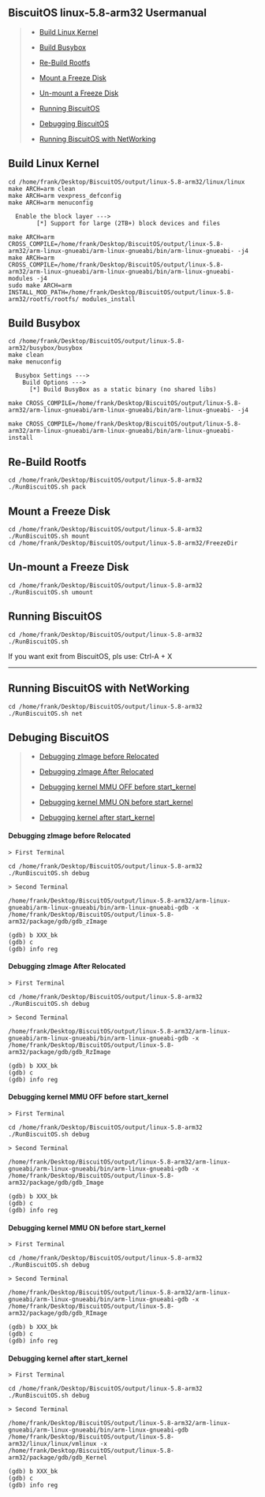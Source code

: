 BiscuitOS linux-5.8-arm32 Usermanual
--------------------------------

> - [Build Linux Kernel](#A0)
>
> - [Build Busybox](#A1)
>
> - [Re-Build Rootfs](#A2)
>
> - [Mount a Freeze Disk](#A3)
>
> - [Un-mount a Freeze Disk](#A4)
>
> - [Running BiscuitOS](#A5)
>
> - [Debugging BiscuitOS](#A6)
>
> - [Running BiscuitOS with NetWorking](#A7)

## Build Linux Kernel

```
cd /home/frank/Desktop/BiscuitOS/output/linux-5.8-arm32/linux/linux
make ARCH=arm clean
make ARCH=arm vexpress_defconfig
make ARCH=arm menuconfig

  Enable the block layer --->
        [*] Support for large (2TB+) block devices and files

make ARCH=arm CROSS_COMPILE=/home/frank/Desktop/BiscuitOS/output/linux-5.8-arm32/arm-linux-gnueabi/arm-linux-gnueabi/bin/arm-linux-gnueabi- -j4
make ARCH=arm CROSS_COMPILE=/home/frank/Desktop/BiscuitOS/output/linux-5.8-arm32/arm-linux-gnueabi/arm-linux-gnueabi/bin/arm-linux-gnueabi- modules -j4
sudo make ARCH=arm INSTALL_MOD_PATH=/home/frank/Desktop/BiscuitOS/output/linux-5.8-arm32/rootfs/rootfs/ modules_install
```

## Build Busybox

```
cd /home/frank/Desktop/BiscuitOS/output/linux-5.8-arm32/busybox/busybox
make clean
make menuconfig

  Busybox Settings --->
    Build Options --->
      [*] Build BusyBox as a static binary (no shared libs)

make CROSS_COMPILE=/home/frank/Desktop/BiscuitOS/output/linux-5.8-arm32/arm-linux-gnueabi/arm-linux-gnueabi/bin/arm-linux-gnueabi- -j4

make CROSS_COMPILE=/home/frank/Desktop/BiscuitOS/output/linux-5.8-arm32/arm-linux-gnueabi/arm-linux-gnueabi/bin/arm-linux-gnueabi- install
```
## Re-Build Rootfs

```
cd /home/frank/Desktop/BiscuitOS/output/linux-5.8-arm32
./RunBiscuitOS.sh pack
```
## Mount a Freeze Disk

```
cd /home/frank/Desktop/BiscuitOS/output/linux-5.8-arm32
./RunBiscuitOS.sh mount
cd /home/frank/Desktop/BiscuitOS/output/linux-5.8-arm32/FreezeDir
```

## Un-mount a Freeze Disk

```
cd /home/frank/Desktop/BiscuitOS/output/linux-5.8-arm32
./RunBiscuitOS.sh umount
```

## Running BiscuitOS

```
cd /home/frank/Desktop/BiscuitOS/output/linux-5.8-arm32
./RunBiscuitOS.sh
```

If you want exit from BiscuitOS, pls use: Ctrl-A + X


---------------------------------

## Running BiscuitOS with NetWorking

```
cd /home/frank/Desktop/BiscuitOS/output/linux-5.8-arm32
./RunBiscuitOS.sh net
```

## Debuging BiscuitOS

> - [Debugging zImage before Relocated](#B0)
>
> - [Debugging zImage After Relocated](#B1)
>
> - [Debugging kernel MMU OFF before start_kernel](#B2)
>
> - [Debugging kernel MMU ON before start_kernel](#B3)
>
> - [Debugging kernel after start_kernel](#B4)

#### Debugging zImage before Relocated

```
> First Terminal

cd /home/frank/Desktop/BiscuitOS/output/linux-5.8-arm32
./RunBiscuitOS.sh debug

> Second Terminal

/home/frank/Desktop/BiscuitOS/output/linux-5.8-arm32/arm-linux-gnueabi/arm-linux-gnueabi/bin/arm-linux-gnueabi-gdb -x /home/frank/Desktop/BiscuitOS/output/linux-5.8-arm32/package/gdb/gdb_zImage

(gdb) b XXX_bk
(gdb) c
(gdb) info reg
```

#### Debugging zImage After Relocated

```
> First Terminal

cd /home/frank/Desktop/BiscuitOS/output/linux-5.8-arm32
./RunBiscuitOS.sh debug

> Second Terminal

/home/frank/Desktop/BiscuitOS/output/linux-5.8-arm32/arm-linux-gnueabi/arm-linux-gnueabi/bin/arm-linux-gnueabi-gdb -x /home/frank/Desktop/BiscuitOS/output/linux-5.8-arm32/package/gdb/gdb_RzImage

(gdb) b XXX_bk
(gdb) c
(gdb) info reg
```

#### Debugging kernel MMU OFF before start_kernel

```
> First Terminal

cd /home/frank/Desktop/BiscuitOS/output/linux-5.8-arm32
./RunBiscuitOS.sh debug

> Second Terminal

/home/frank/Desktop/BiscuitOS/output/linux-5.8-arm32/arm-linux-gnueabi/arm-linux-gnueabi/bin/arm-linux-gnueabi-gdb -x /home/frank/Desktop/BiscuitOS/output/linux-5.8-arm32/package/gdb/gdb_Image

(gdb) b XXX_bk
(gdb) c
(gdb) info reg
```

#### Debugging kernel MMU ON before start_kernel

```
> First Terminal

cd /home/frank/Desktop/BiscuitOS/output/linux-5.8-arm32
./RunBiscuitOS.sh debug

> Second Terminal

/home/frank/Desktop/BiscuitOS/output/linux-5.8-arm32/arm-linux-gnueabi/arm-linux-gnueabi/bin/arm-linux-gnueabi-gdb -x /home/frank/Desktop/BiscuitOS/output/linux-5.8-arm32/package/gdb/gdb_RImage

(gdb) b XXX_bk
(gdb) c
(gdb) info reg

```

#### Debugging kernel after start_kernel

```
> First Terminal

cd /home/frank/Desktop/BiscuitOS/output/linux-5.8-arm32
./RunBiscuitOS.sh debug

> Second Terminal

/home/frank/Desktop/BiscuitOS/output/linux-5.8-arm32/arm-linux-gnueabi/arm-linux-gnueabi/bin/arm-linux-gnueabi-gdb /home/frank/Desktop/BiscuitOS/output/linux-5.8-arm32/linux/linux/vmlinux -x /home/frank/Desktop/BiscuitOS/output/linux-5.8-arm32/package/gdb/gdb_Kernel

(gdb) b XXX_bk
(gdb) c
(gdb) info reg
```


